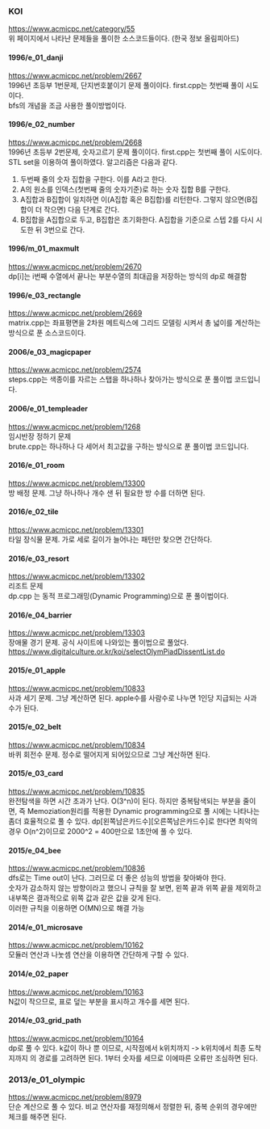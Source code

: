 ### KOI
https://www.acmicpc.net/category/55    
위 페이지에서 나타난 문제들을 풀이한 소스코드들이다.
(한국 정보 올림피아드)

#### 1996/e_01_danji
https://www.acmicpc.net/problem/2667    
1996년 초등부 1번문제, 단지번호붙이기 문제 풀이이다.
first.cpp는 첫번째 풀이 시도이다.    
bfs의 개념을 조금 사용한 풀이방법이다.

#### 1996/e_02_number
https://www.acmicpc.net/problem/2668    
1996년 초등부 2번문제, 숫자고르기 문제 풀이이다.
first.cpp는 첫번째 풀이 시도이다. STL set을 이용하여 풀이하였다.
알고리즘은 다음과 같다.
1. 두번째 줄의 숫자 집합을 구한다. 이를 A라고 한다.
2. A의 원소를 인덱스(첫번째 줄의 숫자기준)로 하는 숫자 집합 B를 구한다.
3. A집합과 B집합이 일치하면 이(A집합 혹은 B집합)를 리턴한다. 그렇지 않으면(B집합이 더 작으면) 다음 단계로 간다.
4. B집합을 A집합으로 두고, B집합은 초기화한다. A집합을 기준으로 스텝 2를 다시 시도한 뒤 3번으로 간다.

#### 1996/m_01_maxmult
https://www.acmicpc.net/problem/2670    
dp[i]는 i번째 수열에서 끝나는 부분수열의 최대곱을 저장하는 방식의 dp로 해결함


#### 1996/e_03_rectangle
https://www.acmicpc.net/problem/2669    
matrix.cpp는 좌표평면을 2차원 메트릭스에 그리드 모델링 시켜서 총 넓이를 계산하는 방식으로 푼 소스코드이다.

#### 2006/e_03_magicpaper
https://www.acmicpc.net/problem/2574    
steps.cpp는 색종이를 자르는 스탭을 하나하나 찾아가는 방식으로 푼 풀이법 코드입니다.

#### 2006/e_01_templeader
https://www.acmicpc.net/problem/1268    
임시반장 정하기 문제    
brute.cpp는 하나하나 다 세어서 최고값을 구하는 방식으로 푼 풀이법 코드입니다.

#### 2016/e_01_room
https://www.acmicpc.net/problem/13300    
방 배정 문제. 그냥 하나하나 개수 샌 뒤 필요한 방 수를 더하면 된다.

#### 2016/e_02_tile
https://www.acmicpc.net/problem/13301    
타일 장식물 문제. 가로 세로 길이가 늘어나는 패턴만 찾으면 간단하다.

#### 2016/e_03_resort
https://www.acmicpc.net/problem/13302    
리조트 문제    
dp.cpp 는 동적 프로그래밍(Dynamic Programming)으로 푼 풀이법이다.

#### 2016/e_04_barrier
https://www.acmicpc.net/problem/13303    
장애물 경기 문제. 공식 사이트에 나와있는 풀이법으로 풀었다.    
https://www.digitalculture.or.kr/koi/selectOlymPiadDissentList.do    

#### 2015/e_01_apple
https://www.acmicpc.net/problem/10833    
사과 세기 문제. 그냥 계산하면 된다. apple수를 사람수로 나누면 1인당 지급되는 사과수가 된다.

#### 2015/e_02_belt
https://www.acmicpc.net/problem/10834    
바퀴 회전수 문제. 정수로 떨어지게 되어있으므로 그냥 계산하면 된다.

#### 2015/e_03_card
https://www.acmicpc.net/problem/10835    
완전탐색을 하면 시간 초과가 난다. O(3^n)이 된다. 하지만 중복탐색되는 부분을 줄이면, 즉 Memoziation원리를 적용한 Dynamic programming으로 풀 시에는 나타나는 좀더 효율적으로 풀 수 있다. dp\[왼쪽남은카드수\]\[오른쪽남은카드수\]로 한다면 최악의경우 O(n^2)이므로 2000^2 = 400만으로 1초안에 풀 수 있다.

#### 2015/e_04_bee
https://www.acmicpc.net/problem/10836    
dfs로는 Time out이 난다. 그러므로 더 좋은 성능의 방법을 찾아봐야 한다.    
숫자가 감소하지 않는 방향이라고 했으니 규칙을 잘 보면, 왼쪽 끝과 위쪽 끝을 제외하고 내부쪽은 결과적으로 위쪽 값과 같은 값을 갖게 된다.    
이러한 규칙을 이용하면 O(MN)으로 해결 가능

#### 2014/e_01_microsave
https://www.acmicpc.net/problem/10162    
모듈러 연산과 나눗셈 연산을 이용하면 간단하게 구할 수 있다.

#### 2014/e_02_paper
https://www.acmicpc.net/problem/10163    
N값이 작으므로, 표로 덮는 부분을 표시하고 개수를 세면 된다.

#### 2014/e_03_grid_path
https://www.acmicpc.net/problem/10164    
dp로 풀 수 있다. k값이 하나 뿐 이므로, 시작점에서 k위치까지 -> k위치에서 최종 도착지까지 의 경로를 고려하면 된다. 1부터 숫자를 세므로 이에따른 오류만 조심하면 된다.

### 2013/e_01_olympic
https://www.acmicpc.net/problem/8979    
단순 계산으로 풀 수 있다. 비교 연산자를 재정의해서 정렬한 뒤, 중복 순위의 경우에만 체크를 해주면 된다.